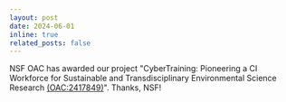 ```yaml
---
layout: post
date: 2024-06-01
inline: true
related_posts: false
---
```


NSF OAC has awarded our project "CyberTraining: Pioneering a CI Workforce for Sustainable and Transdisciplinary Environmental Science Research [(OAC:2417849)](https://www.nsf.gov/awardsearch/showAward?AWD_ID=2417849&HistoricalAwards=false)". Thanks, NSF!

